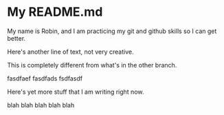 # My README.md

My name is Robin, and I am practicing my git and github skills so I can get better.

Here's another line of text, not very creative.

This is completely different from what's in the other branch.

fasdfaef
fasdfads
fsdfasdf

Here's yet more stuff that I am writing right now.

blah blah blah blah blah

